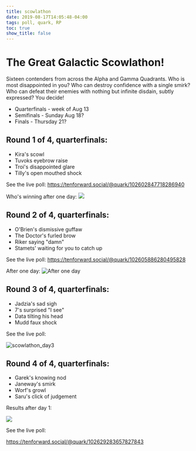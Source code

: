 ```yaml
---
title: scowlathon
date: 2019-08-17T14:05:48-04:00
tags: poll, quark, RP	
toc: true
show_title: false
---
```

# The Great Galactic Scowlathon!
Sixteen contenders from across the Alpha and Gamma Quadrants. Who is most disappointed in you? Who can destroy confidence with a single smirk? Who can defeat their enemies with nothing but infinite disdain, subtly expressed?
You decide!

- Quarterfinals - week of Aug 13
- Semifinals - Sunday Aug 18?
- Finals - Thursday 21?

## Round 1 of 4, quarterfinals:

- Kira's scowl
- Tuvoks eyebrow raise
- Troi's disappointed glare
- Tilly's open mouthed shock

See the live poll: 
https://tenforward.social/@quark/102602847718286940

Who's winning after one day:
![](https://www.filepicker.io/api/file/Iig0gl1fRryvsJWfatPK)

## Round 2 of 4, quarterfinals:

- O'Brien's dismissive guffaw
- The Doctor's furled brow
- Riker saying "damn"
- Stamets' waiting for you to catch up

See the live poll: 
https://tenforward.social/@quark/102605886280495828

After one day:
![After one day](https://www.filepicker.io/api/file/x4mzCVTYS9qhMjFNbMQF)

## Round 3 of 4, quarterfinals:

- Jadzia's sad sigh
- 7's surprised "I see"
- Data tilting his head
- Mudd faux shock

See the live poll: 


![scowlathon_day3](/Users/mcrowley/Documents/personal/canadalek.github.io/assets/scowlathon_day3.jpg)

## Round 4 of 4, quarterfinals:

- Garek's knowing nod
- Janeway's smirk
- Worf's growl
- Saru's click of judgement

Results after day 1:

![](/Users/mcrowley/Documents/personal/canadalek.github.io/assets/scowlathon_day4.png)

See the live poll: 

https://tenforward.social/@quark/102629283657827843



